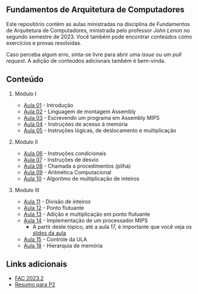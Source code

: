 ## Fundamentos de Arquitetura de Computadores

Este repositório contém as aulas ministradas na disciplina de Fundamentos de Arquitetura de Computadores, ministrada pelo professor *John Lenon* no segundo semestre de 2023. Você também pode encontrar conteúdos como exercícios e provas resolvidas.

Caso perceba algum erro, sinta-se livre para abrir uma *issue* ou um *pull request*. A adição de conteúdos adicionais também é bem-vinda.

## Conteúdo

1. Módulo I
    - [Aula 01](aulas/aula01/notes.md) - Introdução
    - [Aula 02](aulas/aula02/notes.md) - Linguagem de montagem Assembly
    - [Aula 03](aulas/aula03/notes.md) - Escrevendo um programa em Assembly MIPS
    - [Aula 04](aulas/aula04/notes.md) - Instruções de acesso à memória
    - [Aula 05](aulas/aula05/notes.md) - Instruções lógicas, de deslocamento e multiplicação

2. Módulo II
    - [Aula 06](aulas/aula06/notes.md) - Instruções condicionais
    - [Aula 07](aulas/aula07/notes.md) - Instruções de desvio
    - [Aula 08](aulas/aula08/notes.md) - Chamada a procedimentos (pilha)
    - [Aula 09](aulas/aula09/notes.md) - Aritmética Computacional
    - [Aula 10](aulas/aula10/notes.md) - Algoritmo de multiplicação de inteiros

3. Modulo III
    - [Aula 11](aulas/aula11/notes.md) - Divisão de inteiros
    - [Aula 12](aulas/aula12/notes.md) - Ponto flutuante
    - [Aula 13](aulas/aula13/notes.md) - Adição e multiplicação em ponto flutuante
    - [Aula 14](aulas/aula14/notes.md) - Implementação de um processador MIPS
        - A partir deste tópico, até a aula 17, é importante que você veja os [slides da aula]() 
    - [Aula 15](aulas/aula15/notes.md) - Controle da ULA
    - [Aula 18](aulas/aula18/notes.md) - Hierarquia de memória
     
## Links adicionais
- [FAC 2023.2](https://bobfacul.notion.site/FAC-2023-2-353cfca0cb2f46ffb582119ece234fa4)
- [Resumo para P2](https://lyrical-bush-3b9.notion.site/Resumo-para-P2-FAC-7d0fc88f5f384bada5023d01e84c12f5)
